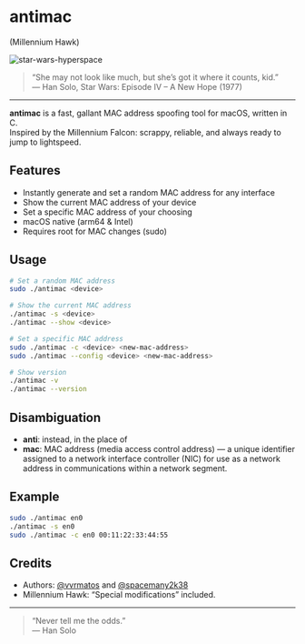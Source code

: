 # antimac
(Millennium Hawk)

![star-wars-hyperspace](https://github.com/user-attachments/assets/bcf0da5f-234c-49ba-9981-852345f1f9fb)

> “She may not look like much, but she’s got it where it counts, kid.”  
> — Han Solo, Star Wars: Episode IV – A New Hope (1977)

---

**antimac** is a fast, gallant MAC address spoofing tool for macOS, written in C.  
Inspired by the Millennium Falcon: scrappy, reliable, and always ready to jump to lightspeed.

## Features

-  Instantly generate and set a random MAC address for any interface
-  Show the current MAC address of your device
-  Set a specific MAC address of your choosing
-  macOS native (arm64 & Intel)
-  Requires root for MAC changes (sudo)

## Usage

```sh
# Set a random MAC address
sudo ./antimac <device>

# Show the current MAC address
./antimac -s <device>
./antimac --show <device>

# Set a specific MAC address
sudo ./antimac -c <device> <new-mac-address>
sudo ./antimac --config <device> <new-mac-address>

# Show version
./antimac -v
./antimac --version
```

## Disambiguation

- **anti**: instead, in the place of
- **mac**: MAC address (media access control address) — a unique identifier assigned to a network interface controller (NIC) for use as a network address in communications within a network segment.

## Example

```sh
sudo ./antimac en0
./antimac -s en0
sudo ./antimac -c en0 00:11:22:33:44:55
```

## Credits

- Authors: [@vvrmatos](https://github.com/vvrmatos) and [@spacemany2k38](https://github.com/spacemany2k38)
- Millennium Hawk: “Special modifications” included.

---

> “Never tell me the odds.”  
> — Han Solo
